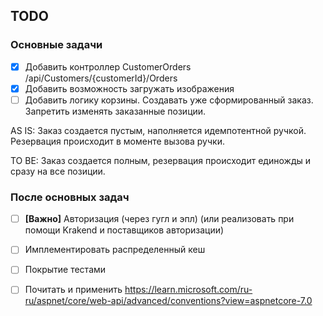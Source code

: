
## TODO

### Основные задачи
- [x] Добавить контроллер CustomerOrders /api/Customers/{customerId}/Orders
- [x] Добавить возможность загружать изображения
- [ ] Добавить логику корзины. Создавать уже сформированный заказ. Запретить изменять заказанные позиции.
<p>AS IS: Заказ создается пустым, наполняется идемпотентной ручкой. Резервация происходит в моменте вызова ручки.</p>
<p>TO BE: Заказ создается полным, резервация происходит единожды и сразу на все позиции.</p>



### После основных задач
- [ ] **[Важно]** Авторизация (через гугл и эпл) (или реализовать при помощи Krakend и поставщиков авторизации)
- [ ] Имплементировать распределенный кеш
- [ ] Покрытие тестами

- [ ] Почитать и применить https://learn.microsoft.com/ru-ru/aspnet/core/web-api/advanced/conventions?view=aspnetcore-7.0